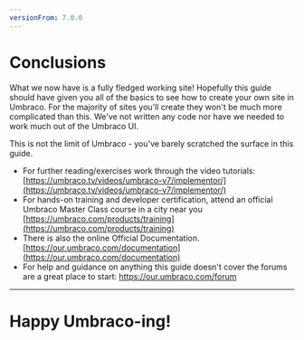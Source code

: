 ```yaml
---
versionFrom: 7.0.0
---
```


# Conclusions

What we now have is a fully fledged working site! Hopefully this guide should have given you all of the basics to see how to create your own site in Umbraco. For the majority of sites you'll create they won't be much more complicated than this. We've not written any code nor have we needed to work much out of the Umbraco UI.

This is not the limit of Umbraco - you've barely scratched the surface in this guide.

*    For further reading/exercises work through the video tutorials: [https://umbraco.tv/videos/umbraco-v7/implementor/](https://umbraco.tv/videos/umbraco-v7/implementor/)
*    For hands-on training and developer certification, attend an official Umbraco Master Class course in a city near you [https://umbraco.com/products/training](https://umbraco.com/products/training)
*    There is also the online Official Documentation. [https://our.umbraco.com/documentation](https://our.umbraco.com/documentation)
*    For help and guidance on anything this guide doesn't cover the forums are a great place to start: [https://our.umbraco.com/forum ](https://our.umbraco.com/forum )

---
# Happy Umbraco-ing!
